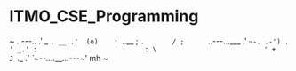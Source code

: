 # ITMO_CSE_Programming

~       ..---..
     .'  _    `.
 __..'  (o)    :
`..__          ;
     `.       /
       ;      `..---...___
     .'                   `~-. .-')
    .                         ' _.'
   :                           :
   \                           '
    +                         J
     `._                   _.'
        `~--....___...---~' mh
~
